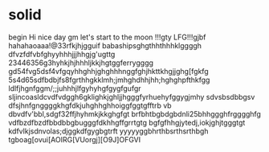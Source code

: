 # solid
begin
Hi
nice day
gm
let's start
to the moon !!!gty
LFG!!!gjbf
hahahaoaaa!@33rfkjhjgguif
babashipsghgthhthhhklggggh
dfvzfdfvbfghyyhhhjjjhhgjg'ugttg
23446356g3hyhkjhjhhhljkkjhgtggferrygggg
gd54fvg5dsf4vfgqyhhghhjghghhhnggfghjhkttkhgjjghg[fgkfg
5s4d65sdfbdbjfs8fgrthhgkklmh;jmhghdhhjhh;hghghpfthkfgg
ldlfjhgnfggm/;;juhhhjlfgyhyhgfgygfgufgr
sljincoasldcvdfvdggh6gklighkjghljjhgggfyrhuehyfggygjmhy
sdvsbsdbbgsv dfsjhnfgnggggkhgfdkjuhghhghhoiggfggtgfftrb
vb dbvdfv'bbl,sdgf32ffjhyhmkjkkghgfgt
brfbhtbgbdgbdnli25bhhggghfrgggghfg
vdfbzdfbzdfbbdbbgbugggfdkhhgffgrrtgtg
bgfgfhhgjytedj,iokjghjtgggtgt
kdfvlkjsdnvolas;djggkdfgygbgtrft
yyyyyggbhrthbsrthsrthbgh
tgboag[ovui[AOIRG[VUorgj][O9J]OFGVI
